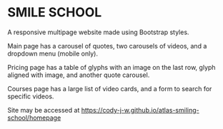 # SMILE SCHOOL

A responsive multipage website made using Bootstrap styles.

Main page has a carousel of quotes, two carousels of videos, and a dropdown menu (mobile only).

Pricing page has a table of glyphs with an image on the last row, glyph aligned with image, and another quote carousel.

Courses page has a large list of video cards, and a form to search for specific videos.

Site may be accessed at https://cody-j-w.github.io/atlas-smiling-school/homepage
